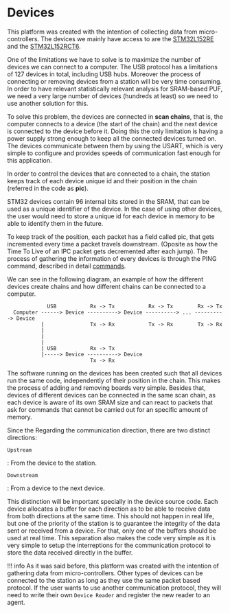 # Devices

This platform was created with the intention of collecting data from micro-controllers. The devices we mainly have access to are the [STM32L152RE](https://www.st.com/en/evaluation-tools/nucleo-l152re.html) and the [STM32L152RCT6](https://www.st.com/en/evaluation-tools/32l152cdiscovery.html).

One of the limitations we have to solve is to maximize the number of devices we can connect to a computer. The USB protocol has a limitations of 127 devices in total, including USB hubs. Moreover the process of connecting or removing devices from a station will be very time consuming. In order to have relevant statistically relevant analysis for SRAM-based PUF, we need a very large number of devices (hundreds at least) so we need to use another solution for this.

To solve this problem, the devices are connected in **scan chains**, that is, the computer connects to a device (the start of the chain) and the next device is connected to the device before it. Doing this the only limitation is having a power supply strong enough to keep all the connected devices turned on. The devices communicate between them by using the USART, which is very simple to configure and provides speeds of communication fast enough for this application.

In order to control the devices that are connected to a chain, the station keeps track of each device unique id and their position in the chain (referred in the code as **pic**). 

STM32 devices contain 96 internal bits stored in the SRAM, that can be used as a unique identifier of the device. In the case of using other devices, the user would need to store a unique id for each device in memory to be able to identify them in the future.

To keep track of the position, each packet has a field called pic, that gets incremented every time a packet travels downstream. (Oposite as how the Time To Live of an IPC packet gets decremented after each jump). The process of gathering the information of every devices is through the PING command, described in detail [commands](commands.md).

We can see in the following diagram, an example of how the different devices create chains and how different chains can be connected to a computer.

```
             USB           Rx -> Tx           Rx -> Tx        Rx -> Tx
  Computer ------> Device ----------> Device ----------> ... ----------> Device
           |               Tx -> Rx           Tx -> Rx        Tx -> Rx
           |
           |
           |
           | USB           Rx -> Tx
           |-----> Device ----------> Device 
                           Tx -> Rx
```

The software running on the devices has been created such that all devices run the same code, independently of their position in the chain. This makes the process of adding and removing boards very simple. Besides that, devices of different devices can be connected in the same scan chain, as each device is aware of its own SRAM size and can react to packets that ask for commands that cannot be carried out for an specific amount of memory.

Since the 
Regarding the communication direction, there are two distinct directions:

`Upstream`

: From the device to the station.

`Downstream`

: From a device to the next device.

This distinction will be important specially in the device source code. Each device allocates a buffer for each direction as to be able to receive data from both directions at the same time. This should not happen in real life, but one of the priority of the station is to guarantee the integrity of the data sent or received from a device. For that, only one of the buffers should be used at real time. This separation also makes the code very simple as it is very simple to setup the interreptions for the communication protocol to store the data received directly in the buffer.

!!! info
    As it was said before, this platform was created with the intention of gathering data from micro-controllers. Other types of devices can be connected to the station as long as they use the same packet based protocol. If the user wants to use another communication protocol, they will need to write their own `Device Reader` and register the new reader to an agent.
